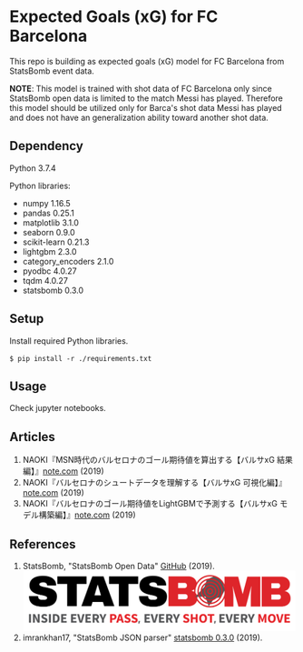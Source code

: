 # Expected Goals (xG) for FC Barcelona
This repo is building as expected goals (xG) model for FC Barcelona from StatsBomb event data.

**NOTE**: This model is trained with shot data of FC Barcelona only since StatsBomb open data is limited to the match Messi has played. Therefore this model should be utilized only for Barca's shot data Messi has played and does not have an generalization ability toward another shot data.

## Dependency
Python 3.7.4

Python libraries:
- numpy 1.16.5
- pandas 0.25.1
- matplotlib 3.1.0
- seaborn 0.9.0
- scikit-learn 0.21.3
- lightgbm 2.3.0
- category_encoders 2.1.0
- pyodbc 4.0.27
- tqdm 4.0.27
- statsbomb 0.3.0

## Setup
Install required Python libraries.
~~~
$ pip install -r ./requirements.txt
~~~

## Usage
Check jupyter notebooks.

## Articles
1. NAOKI『MSN時代のバルセロナのゴール期待値を算出する【バルサxG 結果編】』[note.com](https://note.com/naokiwifruit/n/n9a1b29401c1e) (2019)
2. NAOKI『バルセロナのシュートデータを理解する【バルサxG 可視化編】』[note.com](https://note.com/naokiwifruit/n/n73b5017e72d0) (2019)
3. NAOKI『バルセロナのゴール期待値をLightGBMで予測する【バルサxG モデル構築編】』[note.com]() (2019)

## References
1. StatsBomb, "StatsBomb Open Data" [GitHub](https://github.com/statsbomb/open-data) (2019).
![StatsBomb Logo](img/stats-bomb-logo.png)
2. imrankhan17, "StatsBomb JSON parser" [statsbomb 0.3.0](https://pypi.org/project/statsbomb/) (2019).